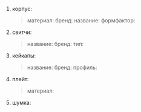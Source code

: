 
1.  корпус:
	>материал: 
	>бренд: 
	>название: 
	>формфактор: 
2. свитчи:
	>название: 
	>бренд:
	>тип:
3. кейкапы:
	>название:
	>бренд:
	>профиль:
4. плейт: 
	>материал:
5. шумка: